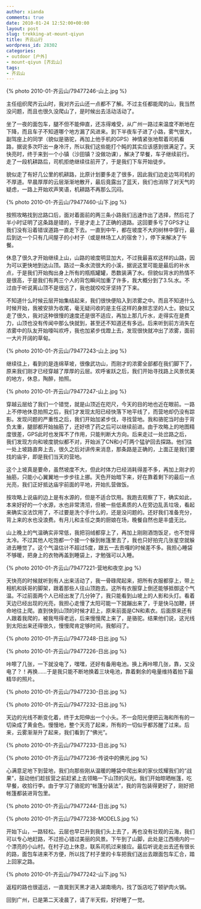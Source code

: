 ```yaml
---
author: xianda
comments: true
date: 2010-01-24 12:52:00+00:00
layout: post
slug: trekking-at-mount-qiyun
title: 齐云山行
wordpress_id: 28302
categories:
- outdoor [户外]
- mount-qiyun [齐云山]
tags:
- 齐云山
---
```


{% photo 2010-01-齐云山/79477246-山上.jpg %}



主任组织爬齐云山时，我对齐云山还一点都不了解。不过主任都能爬的山，我当然没问题，而且也很久没爬山了，是时候出去活动活动了。



坐了一夜的面包车，腿不但不能伸直，还冻得难受，从广州一路过来温度不断地在下降，而且车子不知道哪个地方漏了风进来。到下半夜车子进了小路，雾气很大，副驾座上的同学（貌似是骆驼，再加上他手机的GPS）神情紧张地帮着司机看路，据说多次吓出一身冷汗，所以我们这些能打个盹的其实应该感到很满足了。天快亮时，终于来到一个小镇（沙田镇？没做功课），解决了早餐，车子继续前行。走了一段机耕路后，司机拒绝继续往前开了，于是我们下车开始徒步。



貌似走了有好几公里的机耕路，比原计划要多走了很多，因此我们边走边骂司机的不厚道。早晨厚厚的云层渐渐地散开，最后竟露出了蓝天，我们也消除了对天气的疑虑，一路上开始欢声笑语，机耕路不再那么沉闷。

 <!-- more -->

{% photo 2010-01-齐云山/79477460-山下.jpg %}



按照攻略找到岔路口后，面对着面前的两三条小路我们迅速作出了选择，然后花了半小时证明了这条路是错的，于是才走上了正确的道路。这回要多亏了GPS才让我们没有沿着错误道路一直走下去。一直到中午，都在坡度不大的树林中穿行，最后到达一个只有几间屋子的小村子（或是林场工人的宿舍？），停下来解决了午餐。



休息了很久才开始继续上山，山路的坡度明显加大，不过我最喜欢这样的山路，因为可以更快地到达山顶。路过一条水流很大的小溪，据说这里可能是最后的补水点，于是我们开始掏出身上所有的瓶瓶罐罐，悉数装满了水。但貌似背水的热情不是很高，于是我们有两三个人的背包瞬间加重了许多，我大概分到了3.5L水。不过由于听说离山顶不是很远了，我也就咬咬牙坚持了下来。



不知道什么时候云层开始集结起来，我们很快便陷入到浓雾之中。而且不知道什么时候开始，我被安排为收尾，毫无疑问收的是主任这样的身胖志坚的人士。貌似又走了很久，我对这种很慢的速度还是很不适应，再加上那几斤水，走得实在是费力，山顶也没有传闻中那么快就到，甚至还不知道还有多远。后来听到前方消失在浓雾中的队友开始嚎叫欢呼，我也加紧步伐蹬上去，发现很快就冲出了浓雾，面前一大片开阔的草甸。



{% photo 2010-01-齐云山/79477243-山上.jpg %}



继续往上，看到的是连绵草坡，很像武功山，而刚才的浓雾全部都在我们脚下了，原来我们刚才已经穿越了厚厚的云层。欢呼雀跃之后，我们开始寻找路上风景优美的地方，休息，陶醉，拍照。



{% photo 2010-01-齐云山/79477247-山上.jpg %}



穿越云层给了我们一个错觉，就是山顶近在咫尺，今天的目的地也近在眼前。一路上不停地休息拍照之后，我们才发现太阳已经快落下地平线了，而营地却仍没有踪影。发现问题的严重性之后，我们开始加紧步伐，寻找营地。我和骆驼当时由于背负太重，腿部都开始抽筋了，还好喷了药之后可以继续前进。由于攻略上的地图精度很差，GPS此时也发挥不了作用，只能判断大方向。后来走过一处岔路之后，我们发现方向和坡度貌似都不对，开始派了CN和小叮两个猛驴回去探路。他们往一处上坡路直奔上去，很久之后对讲传来消息，那条路是正确的，上面正是我们要找的庙宇，即是我们当天的营地。



这个上坡真是要命，虽然坡度不大，但此时体力已经消耗得差不多，再加上刚才的抽筋，只能小心翼翼地一步步往上挪。天色开始暗下来，好在靠着剩下的最后一点光亮，我们正好抵达庙宇前面的平地，开始扎营做饭。



按攻略上说庙的边上是有水源的，但是不适合饮用。我跑去观察了下，确实如此，本来好好的一个水源，水也非常清沏，但被一些低素质的人在旁边乱丢垃圾，看起来确实没法饮用了，不过要是洗个手什么的，还是没问题的。还好我们准备充分，背上来的水也没浪费。有月儿和主任之类的厨娘在场，晚餐自然也是丰盛无比。



山上晚上的气温确实非常低，我把羽绒都穿上了，再加上刚刚酒饱饭足，也不觉得太冷。不过其他人吃饱都一个接一个躲到帐篷里去了，我也只好拍完几张星空就躲进去睡觉了。这个气温估计不超过5度，跟五一去贡嘎的时候差不多。我担心睡袋不够暖，把身上的衣物再盖到睡袋上，才勉强可以入睡。



{% photo 2010-01-齐云山/79477221-营地和夜空.jpg %}



天快亮的时候就听到有人出来活动了，我一骨碌爬起来，把所有衣服都穿上，带上相机和妖哥的脚架，跟着那些人往山顶跑去。这所有衣服穿上倒还能够抵御这个气温。不过前面两个人已经出发了几分钟了，我只能看到山坡上的人影和头灯。看着天边已经出现的光亮，我担心走慢了太阳可能一下就蹦出来了，于是快马加鞭，拼命地往上爬。直到快到山顶的时候才赶上，原来前面是CN和素衣。后面原来还有人跟着我爬的，被我甩得老远，后来慢慢爬上来了，是骆驼。结果他们说，这光线到太阳出来还得很久，慢慢爬肯定够时间，我郁闷了。



{% photo 2010-01-齐云山/79477248-日出.jpg %}



{% photo 2010-01-齐云山/79477226-日出.jpg %}



咔嚓了几张，一下就没电了，嘿嘿，还好有备用电池。换上再咔嚓几张，靠，又没电了？！再换……于是我只能不断地换着三块电池，靠着剩余的电量维持着拍下最精华的照片。



{% photo 2010-01-齐云山/79477230-日出.jpg %}



{% photo 2010-01-齐云山/79477232-日出.jpg %}



天边的光线不断变化着，终于太阳伸出一个小头。不一会阳光便把云海和所有的一切染成了黄金色。慢慢地，整个天亮了起来，所有的一切似乎都苏醒了过来。后来，云雾渐渐升了起来，我们看到了“佛光”。



{% photo 2010-01-齐云山/79477233-日出.jpg %}



{% photo 2010-01-齐云山/79477236-传说中的佛光.jpg %}



心满意足地下到营地，我们向那些刚从温暖的睡袋中爬出来的家伙炫耀我们的“战果”，鼓动他们趁拔营之前赶紧上去领略一下山顶的风光。我们开始晾晒帐篷，吃早餐，收拾行李。由于学习了骆驼的“帐篷分装法”，我的背包装得更好了，刚好把帐篷都装进背包里。



{% photo 2010-01-齐云山/79477244-日出.jpg %}



{% photo 2010-01-齐云山/79477238-MODELS.jpg %}



开始下山，一路轻松。云层也早已升到我们头上去了，再也没有壮观的云海，我们可以专心地赶路，不过担心错过美丽的风景。下午到了山脚，此处是江西境内的一个漂亮的小山村。在村子边上休息，联系司机过来接应。最后听说走出去还有很长的路，面包车进来不方便，所以找了村子里的卡车把我们送出去跟面包车汇合，踏上回家之路。



{% photo 2010-01-齐云山/79477242-山下.jpg %}



返程的路也很遥远，一直晃到天黑才进入湖南境内，找了饭店吃了顿驴肉火锅。



回到广州，已是第二天凌晨了，请了半天假，好好睡了一觉。
